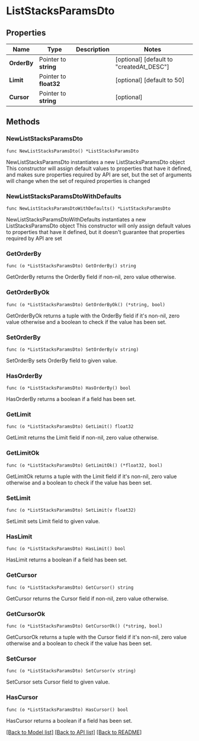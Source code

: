 # ListStacksParamsDto

## Properties

Name | Type | Description | Notes
------------ | ------------- | ------------- | -------------
**OrderBy** | Pointer to **string** |  | [optional] [default to "createdAt_DESC"]
**Limit** | Pointer to **float32** |  | [optional] [default to 50]
**Cursor** | Pointer to **string** |  | [optional] 

## Methods

### NewListStacksParamsDto

`func NewListStacksParamsDto() *ListStacksParamsDto`

NewListStacksParamsDto instantiates a new ListStacksParamsDto object
This constructor will assign default values to properties that have it defined,
and makes sure properties required by API are set, but the set of arguments
will change when the set of required properties is changed

### NewListStacksParamsDtoWithDefaults

`func NewListStacksParamsDtoWithDefaults() *ListStacksParamsDto`

NewListStacksParamsDtoWithDefaults instantiates a new ListStacksParamsDto object
This constructor will only assign default values to properties that have it defined,
but it doesn't guarantee that properties required by API are set

### GetOrderBy

`func (o *ListStacksParamsDto) GetOrderBy() string`

GetOrderBy returns the OrderBy field if non-nil, zero value otherwise.

### GetOrderByOk

`func (o *ListStacksParamsDto) GetOrderByOk() (*string, bool)`

GetOrderByOk returns a tuple with the OrderBy field if it's non-nil, zero value otherwise
and a boolean to check if the value has been set.

### SetOrderBy

`func (o *ListStacksParamsDto) SetOrderBy(v string)`

SetOrderBy sets OrderBy field to given value.

### HasOrderBy

`func (o *ListStacksParamsDto) HasOrderBy() bool`

HasOrderBy returns a boolean if a field has been set.

### GetLimit

`func (o *ListStacksParamsDto) GetLimit() float32`

GetLimit returns the Limit field if non-nil, zero value otherwise.

### GetLimitOk

`func (o *ListStacksParamsDto) GetLimitOk() (*float32, bool)`

GetLimitOk returns a tuple with the Limit field if it's non-nil, zero value otherwise
and a boolean to check if the value has been set.

### SetLimit

`func (o *ListStacksParamsDto) SetLimit(v float32)`

SetLimit sets Limit field to given value.

### HasLimit

`func (o *ListStacksParamsDto) HasLimit() bool`

HasLimit returns a boolean if a field has been set.

### GetCursor

`func (o *ListStacksParamsDto) GetCursor() string`

GetCursor returns the Cursor field if non-nil, zero value otherwise.

### GetCursorOk

`func (o *ListStacksParamsDto) GetCursorOk() (*string, bool)`

GetCursorOk returns a tuple with the Cursor field if it's non-nil, zero value otherwise
and a boolean to check if the value has been set.

### SetCursor

`func (o *ListStacksParamsDto) SetCursor(v string)`

SetCursor sets Cursor field to given value.

### HasCursor

`func (o *ListStacksParamsDto) HasCursor() bool`

HasCursor returns a boolean if a field has been set.


[[Back to Model list]](../README.md#documentation-for-models) [[Back to API list]](../README.md#documentation-for-api-endpoints) [[Back to README]](../README.md)


